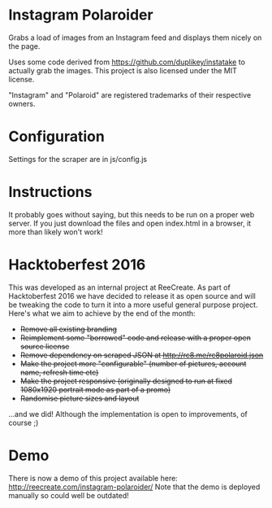 Instagram Polaroider
===================

Grabs a load of images from an Instagram feed and displays them nicely on the page.

Uses some code derived from https://github.com/duplikey/instatake to actually grab the images. This project is also licensed under the MIT license.

"Instagram" and "Polaroid" are registered trademarks of their respective owners.

Configuration
=============

Settings for the scraper are in js/config.js

Instructions
============

It probably goes without saying, but this needs to be run on a proper web server. If you just download the files and open index.html in a browser, it more than likely won't work!

Hacktoberfest 2016
==================

This was developed as an internal project at ReeCreate. As part of Hacktoberfest 2016 we have decided to release it as open source and will be tweaking the code to turn it into a more useful general purpose project. Here's what we aim to achieve by the end of the month:

- ~~Remove all existing branding~~
- ~~Reimplement some "borrowed" code and release with a proper open source license~~
- ~~Remove dependency on scraped JSON at http://rc8.me/rc8polaroid.json~~
- ~~Make the project more "configurable" (number of pictures, account name, refresh time etc)~~
- ~~Make the project responsive (originally designed to run at fixed 1080x1920 portrait mode as part of a promo)~~
- ~~Randomise picture sizes and layout~~

...and we did! Although the implementation is open to improvements, of course ;)

Demo
====

There is now a demo of this project available here: http://reecreate.com/instagram-polaroider/
Note that the demo is deployed manually so could well be outdated!